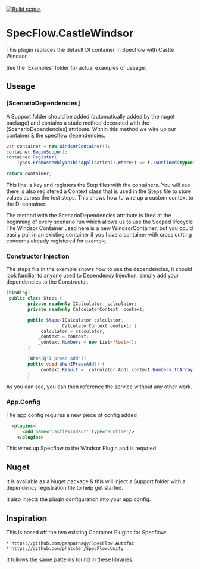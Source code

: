 [![Build status](https://ci.appveyor.com/api/projects/status/id773lluq6jdiaim?svg=true)](https://ci.appveyor.com/project/myie-msmith/specflow-castlewindsor)

# SpecFlow.CastleWindsor

This plugin replaces the default DI container in Specflow with Castle Windsor.

See the 'Examples' folder for actual examples of useage.

## Useage

### [ScenarioDependencies]

A Support folder should be added (automatically added by the nuget package) and contains a static method decorated with the [ScenarioDependencies] attribute.
Within this method we wire up our container & the specflow dependencies.

```csharp
var container = new WindsorContainer();
container.BeginScope();
container.Register(
    Types.FromAssemblyInThisApplication().Where(t => t.IsDefined(typeof(BindingAttribute), false)).LifestyleScoped());

return container;
```
This line is key and registers the Step files with the containers. You will see there is also registered a Context class that is used in the Steps
file to store values across the test steps. This shows how to wire up a custom context to the DI container.

The method with the ScenarioDependencies attribute is fired at the beginning of every scenario run
which allows us to use the Scoped lifecycle
The Windsor Container used here is a new WindsorContainer, but you could easily pull in an existing container if you have
a container with cross cutting concerns already registered for example.

### Constructor Injection

The steps file in the example shows how to use the dependencies, it should look familiar to anyone used
to Dependency Injection, simply add your dependencies to the Constructor.

```csharp
[binding]
 public class Steps {
        private readonly ICalculator _calculator;
        private readonly CalculatorContext _context;

        public Steps(ICalculator calculator,
                     CalculatorContext context) {
            _calculator = calculator;
            _context = context;
            _context.Numbers = new List<float>();
        }

		[When(@"I press add")]
        public void WhenIPressAdd() {
            _context.Result = _calculator.Add(_context.Numbers.ToArray());
        }
```

As you can see, you can then reference the service without any other work.

### App.Config

The app config requires a new piece of config added

```xml
  <plugins>
      <add name="CastleWindsor" type="Runtime"/>
    </plugins>
```

This wires up Specflow to the Windsor Plugin and is requried.


## Nuget

It is available as a Nuget package & this will inject a Support folder with a 
dependency registration file to help get started.

It also injects the plugin configuration into your app.config.

## Inspiration

This is based off the two existing Container Plugins for Specflow:

	* https://github.com/gasparnagy/SpecFlow.Autofac
	* https://github.com/phatcher/SpecFlow.Unity

It follows the same patterns found in these libraries.
